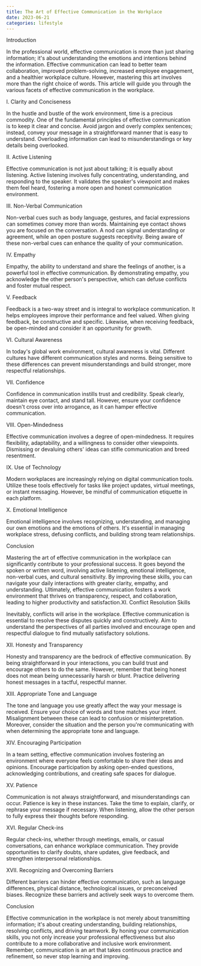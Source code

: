 ```yaml
---
title: The Art of Effective Communication in the Workplace
date: 2023-06-21
categories: lifestyle
---
```



Introduction

In the professional world, effective communication is more than just sharing information; it's about understanding the emotions and intentions behind the information. Effective communication can lead to better team collaboration, improved problem-solving, increased employee engagement, and a healthier workplace culture. However, mastering this art involves more than the right choice of words. This article will guide you through the various facets of effective communication in the workplace.

I. Clarity and Conciseness

In the hustle and bustle of the work environment, time is a precious commodity. One of the fundamental principles of effective communication is to keep it clear and concise. Avoid jargon and overly complex sentences; instead, convey your message in a straightforward manner that is easy to understand. Overloading information can lead to misunderstandings or key details being overlooked.

II. Active Listening

Effective communication is not just about talking; it is equally about listening. Active listening involves fully concentrating, understanding, and responding to the speaker. It validates the speaker's viewpoint and makes them feel heard, fostering a more open and honest communication environment.

III. Non-Verbal Communication

Non-verbal cues such as body language, gestures, and facial expressions can sometimes convey more than words. Maintaining eye contact shows you are focused on the conversation. A nod can signal understanding or agreement, while an open posture suggests receptivity. Being aware of these non-verbal cues can enhance the quality of your communication.

IV. Empathy

Empathy, the ability to understand and share the feelings of another, is a powerful tool in effective communication. By demonstrating empathy, you acknowledge the other person's perspective, which can defuse conflicts and foster mutual respect.

V. Feedback

Feedback is a two-way street and is integral to workplace communication. It helps employees improve their performance and feel valued. When giving feedback, be constructive and specific. Likewise, when receiving feedback, be open-minded and consider it an opportunity for growth.

VI. Cultural Awareness

In today's global work environment, cultural awareness is vital. Different cultures have different communication styles and norms. Being sensitive to these differences can prevent misunderstandings and build stronger, more respectful relationships.

VII. Confidence

Confidence in communication instills trust and credibility. Speak clearly, maintain eye contact, and stand tall. However, ensure your confidence doesn't cross over into arrogance, as it can hamper effective communication.

VIII. Open-Mindedness

Effective communication involves a degree of open-mindedness. It requires flexibility, adaptability, and a willingness to consider other viewpoints. Dismissing or devaluing others' ideas can stifle communication and breed resentment.

IX. Use of Technology

Modern workplaces are increasingly relying on digital communication tools. Utilize these tools effectively for tasks like project updates, virtual meetings, or instant messaging. However, be mindful of communication etiquette in each platform.

X. Emotional Intelligence

Emotional intelligence involves recognizing, understanding, and managing our own emotions and the emotions of others. It's essential in managing workplace stress, defusing conflicts, and building strong team relationships.

Conclusion

Mastering the art of effective communication in the workplace can significantly contribute to your professional success. It goes beyond the spoken or written word, involving active listening, emotional intelligence, non-verbal cues, and cultural sensitivity. By improving these skills, you can navigate your daily interactions with greater clarity, empathy, and understanding. Ultimately, effective communication fosters a work environment that thrives on transparency, respect, and collaboration, leading to higher productivity and satisfaction.XI. Conflict Resolution Skills

Inevitably, conflicts will arise in the workplace. Effective communication is essential to resolve these disputes quickly and constructively. Aim to understand the perspectives of all parties involved and encourage open and respectful dialogue to find mutually satisfactory solutions.

XII. Honesty and Transparency

Honesty and transparency are the bedrock of effective communication. By being straightforward in your interactions, you can build trust and encourage others to do the same. However, remember that being honest does not mean being unnecessarily harsh or blunt. Practice delivering honest messages in a tactful, respectful manner.

XIII. Appropriate Tone and Language

The tone and language you use greatly affect the way your message is received. Ensure your choice of words and tone matches your intent. Misalignment between these can lead to confusion or misinterpretation. Moreover, consider the situation and the person you're communicating with when determining the appropriate tone and language.

XIV. Encouraging Participation

In a team setting, effective communication involves fostering an environment where everyone feels comfortable to share their ideas and opinions. Encourage participation by asking open-ended questions, acknowledging contributions, and creating safe spaces for dialogue.

XV. Patience

Communication is not always straightforward, and misunderstandings can occur. Patience is key in these instances. Take the time to explain, clarify, or rephrase your message if necessary. When listening, allow the other person to fully express their thoughts before responding.

XVI. Regular Check-ins

Regular check-ins, whether through meetings, emails, or casual conversations, can enhance workplace communication. They provide opportunities to clarify doubts, share updates, give feedback, and strengthen interpersonal relationships.

XVII. Recognizing and Overcoming Barriers

Different barriers can hinder effective communication, such as language differences, physical distance, technological issues, or preconceived biases. Recognize these barriers and actively seek ways to overcome them.

Conclusion

Effective communication in the workplace is not merely about transmitting information; it's about creating understanding, building relationships, resolving conflicts, and driving teamwork. By honing your communication skills, you not only increase your professional effectiveness but also contribute to a more collaborative and inclusive work environment. Remember, communication is an art that takes continuous practice and refinement, so never stop learning and improving.
